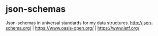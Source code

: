 # json-schemas
Json-schemas in universal standards for my data structures. http://json-schema.org/  | https://www.oasis-open.org/ |  https://www.ietf.org/
